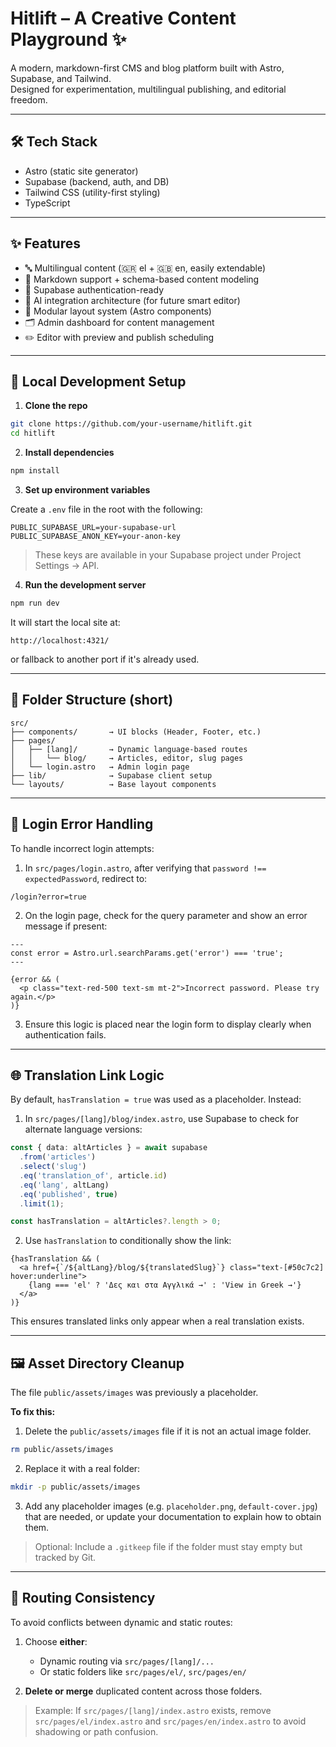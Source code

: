 # Hitlift – A Creative Content Playground ✨

A modern, markdown-first CMS and blog platform built with Astro, Supabase, and Tailwind.  
Designed for experimentation, multilingual publishing, and editorial freedom.

---

## 🛠 Tech Stack

- Astro (static site generator)
- Supabase (backend, auth, and DB)
- Tailwind CSS (utility-first styling)
- TypeScript

---

## ✨ Features

- 🔤 Multilingual content (🇬🇷 el + 🇬🇧 en, easily extendable)
- 📝 Markdown support + schema-based content modeling
- 🔐 Supabase authentication-ready
- 🧠 AI integration architecture (for future smart editor)
- 🧩 Modular layout system (Astro components)
- 🗂 Admin dashboard for content management
- ✏️ Editor with preview and publish scheduling

---

## 🧪 Local Development Setup

1. **Clone the repo**

```bash
git clone https://github.com/your-username/hitlift.git
cd hitlift
```

2. **Install dependencies**

```bash
npm install
```

3. **Set up environment variables**

Create a `.env` file in the root with the following:

```env
PUBLIC_SUPABASE_URL=your-supabase-url
PUBLIC_SUPABASE_ANON_KEY=your-anon-key
```

> These keys are available in your Supabase project under Project Settings → API.

4. **Run the development server**

```bash
npm run dev
```

It will start the local site at:

```
http://localhost:4321/
```

or fallback to another port if it's already used.

---

## 🧱 Folder Structure (short)

```
src/
├── components/       → UI blocks (Header, Footer, etc.)
├── pages/
│   ├── [lang]/       → Dynamic language-based routes
│   │   └── blog/     → Articles, editor, slug pages
│   └── login.astro   → Admin login page
├── lib/              → Supabase client setup
└── layouts/          → Base layout components
```

---

## 🔐 Login Error Handling

To handle incorrect login attempts:

1. In `src/pages/login.astro`, after verifying that `password !== expectedPassword`, redirect to:

```
/login?error=true
```

2. On the login page, check for the query parameter and show an error message if present:

```astro
---
const error = Astro.url.searchParams.get('error') === 'true';
---

{error && (
  <p class="text-red-500 text-sm mt-2">Incorrect password. Please try again.</p>
)}
```

3. Ensure this logic is placed near the login form to display clearly when authentication fails.

---

## 🌐 Translation Link Logic

By default, `hasTranslation = true` was used as a placeholder. Instead:

1. In `src/pages/[lang]/blog/index.astro`, use Supabase to check for alternate language versions:

```ts
const { data: altArticles } = await supabase
  .from('articles')
  .select('slug')
  .eq('translation_of', article.id)
  .eq('lang', altLang)
  .eq('published', true)
  .limit(1);

const hasTranslation = altArticles?.length > 0;
```

2. Use `hasTranslation` to conditionally show the link:

```astro
{hasTranslation && (
  <a href={`/${altLang}/blog/${translatedSlug}`} class="text-[#50c7c2] hover:underline">
    {lang === 'el' ? 'Δες και στα Αγγλικά →' : 'View in Greek →'}
  </a>
)}
```

This ensures translated links only appear when a real translation exists.

---

## 🖼 Asset Directory Cleanup

The file `public/assets/images` was previously a placeholder.

**To fix this:**

1. Delete the `public/assets/images` file if it is not an actual image folder.

```bash
rm public/assets/images
```

2. Replace it with a real folder:

```bash
mkdir -p public/assets/images
```

3. Add any placeholder images (e.g. `placeholder.png`, `default-cover.jpg`) that are needed, or update your documentation to explain how to obtain them.

> Optional: Include a `.gitkeep` file if the folder must stay empty but tracked by Git.

---

## 🚧 Routing Consistency

To avoid conflicts between dynamic and static routes:

1. Choose **either**:
   - Dynamic routing via `src/pages/[lang]/...`
   - Or static folders like `src/pages/el/`, `src/pages/en/`

2. **Delete or merge** duplicated content across those folders.

> Example: If `src/pages/[lang]/index.astro` exists, remove `src/pages/el/index.astro` and `src/pages/en/index.astro` to avoid shadowing or path confusion.
